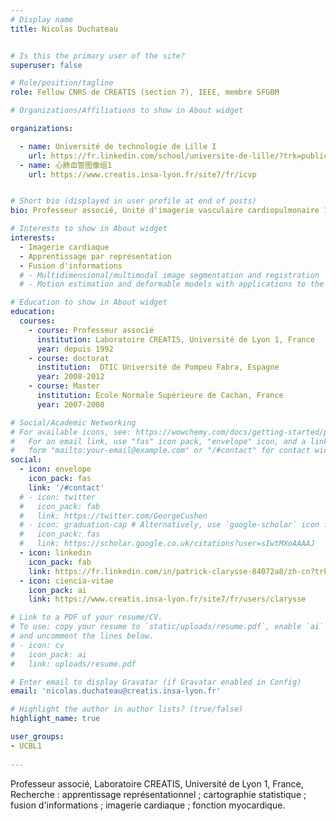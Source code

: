 ```yaml
---
# Display name
title: Nicolas Duchateau


# Is this the primary user of the site?
superuser: false

# Role/position/tagline
role: Fellow CNRS de CREATIS (section 7), IEEE, membre SFGBM

# Organizations/Affiliations to show in About widget

organizations:

  - name: Université de technologie de Lille I
    url: https://fr.linkedin.com/school/universite-de-lille/?trk=public_profile_topcard-school 
  - name: 心肺血管图像组1
    url: https://www.creatis.insa-lyon.fr/site7/fr/icvp


# Short bio (displayed in user profile at end of posts)
bio: Professeur associé, Unité d'imagerie vasculaire cardiopulmonaire 1

# Interests to show in About widget
interests:
  - Imagerie cardiaque
  - Apprentissage par représentation
  - Fusion d'informations
  # - Multidimensional/multimodal image segmentation and registration
  # - Motion estimation and deformable models with applications to the 3D analysis of the heart functions

# Education to show in About widget
education:
  courses:
    - course: Professeur associé
      institution: Laboratoire CREATIS, Université de Lyon 1, France 
      year: depuis 1992
    - course: doctorat
      institution:  DTIC Université de Pompeu Fabra, Espagne 
      year: 2008-2012
    - course: Master
      institution: Ecole Normale Supérieure de Cachan, France
      year: 2007-2008

# Social/Academic Networking
# For available icons, see: https://wowchemy.com/docs/getting-started/page-builder/#icons
#   For an email link, use "fas" icon pack, "envelope" icon, and a link in the
#   form "mailto:your-email@example.com" or "/#contact" for contact widget.
social:
  - icon: envelope
    icon_pack: fas
    link: '/#contact'
  # - icon: twitter
  #   icon_pack: fab
  #   link: https://twitter.com/GeorgeCushen
  # - icon: graduation-cap # Alternatively, use `google-scholar` icon from `ai` icon pack
  #   icon_pack: fas
  #   link: https://scholar.google.co.uk/citations?user=sIwtMXoAAAAJ
  - icon: linkedin
    icon_pack: fab
    link: https://fr.linkedin.com/in/patrick-clarysse-84072a8/zh-cn?trk=people-guest_people_search-card
  - icon: ciencia-vitae
    icon_pack: ai
    link: https://www.creatis.insa-lyon.fr/site7/fr/users/clarysse 

# Link to a PDF of your resume/CV.
# To use: copy your resume to `static/uploads/resume.pdf`, enable `ai` icons in `params.toml`,
# and uncomment the lines below.
# - icon: cv
#   icon_pack: ai
#   link: uploads/resume.pdf

# Enter email to display Gravatar (if Gravatar enabled in Config)
email: 'nicolas.duchateau@creatis.insa-lyon.fr'

# Highlight the author in author lists? (true/false)
highlight_name: true

user_groups:
- UCBL1
 
---
```

Professeur associé, Laboratoire CREATIS, Université de Lyon 1, France, Recherche : apprentissage représentationnel ; cartographie statistique ; fusion d'informations ; imagerie cardiaque ; fonction myocardique.
